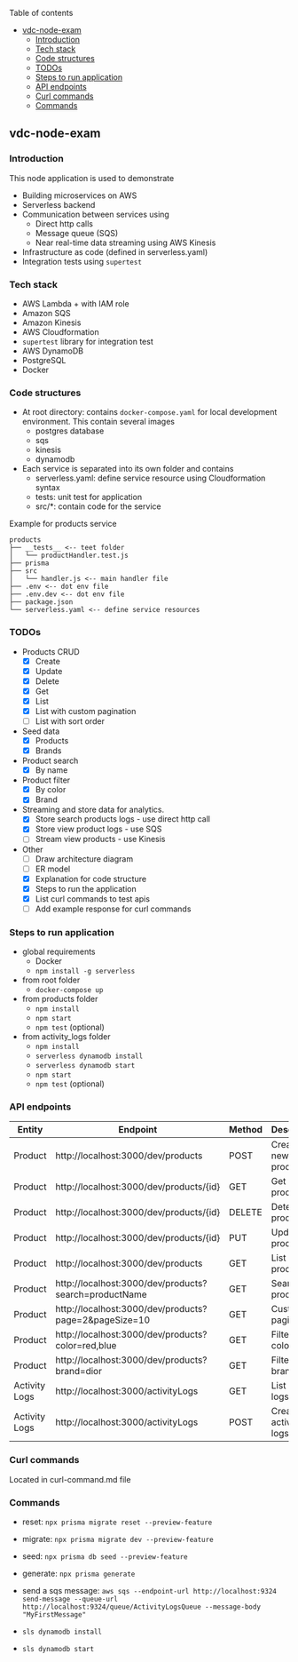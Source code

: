 Table of contents

- [vdc-node-exam](#vdc-node-exam)
  - [Introduction](#introduction)
  - [Tech stack](#tech-stack)
  - [Code structures](#code-structures)
  - [TODOs](#todos)
  - [Steps to run application](#steps-to-run-application)
  - [API endpoints](#api-endpoints)
  - [Curl commands](#curl-commands)
  - [Commands](#commands)

## vdc-node-exam

### Introduction

This node application is used to demonstrate

- Building microservices on AWS
- Serverless backend
- Communication between services using
  - Direct http calls
  - Message queue (SQS)
  - Near real-time data streaming using AWS Kinesis
- Infrastructure as code (defined in serverless.yaml)
- Integration tests using `supertest`

### Tech stack

- AWS Lambda + with IAM role
- Amazon SQS
- Amazon Kinesis
- AWS Cloudformation
- `supertest` library for integration test
- AWS DynamoDB
- PostgreSQL
- Docker

### Code structures

- At root directory: contains `docker-compose.yaml` for local development environment. This contain several images
  - postgres database
  - sqs
  - kinesis
  - dynamodb
- Each service is separated into its own folder and contains
  - serverless.yaml: define service resource using Cloudformation syntax
  - tests: unit test for application
  - src/\*: contain code for the service

Example for products service

```
products
├── __tests__ <-- teet folder
│   └── productHandler.test.js
├── prisma
├── src
│   └── handler.js <-- main handler file
├── .env <-- dot env file
├── .env.dev <-- dot env file
├── package.json
└── serverless.yaml <-- define service resources
```

### TODOs

- Products CRUD
  - [x] Create
  - [x] Update
  - [x] Delete
  - [x] Get
  - [x] List
  - [x] List with custom pagination
  - [ ] List with sort order
- Seed data
  - [x] Products
  - [x] Brands
- Product search
  - [x] By name
- Product filter
  - [x] By color
  - [x] Brand
- Streaming and store data for analytics.
  - [x] Store search products logs - use direct http call
  - [x] Store view product logs - use SQS
  - [ ] Stream view products - use Kinesis
- Other
  - [ ] Draw architecture diagram
  - [ ] ER model
  - [x] Explanation for code structure
  - [x] Steps to run the application
  - [x] List curl commands to test apis
  - [ ] Add example response for curl commands

### Steps to run application

- global requirements
  - Docker
  - `npm install -g serverless`
- from root folder
  - `docker-compose up`
- from products folder
  - `npm install`
  - `npm start`
  - `npm test` (optional)
- from activity_logs folder
  - `npm install`
  - `serverless dynamodb install`
  - `serverless dynamodb start`
  - `npm start`
  - `npm test` (optional)

### API endpoints

| Entity        | Endpoint                                              | Method | Description          |
| ------------- | ----------------------------------------------------- | ------ | -------------------- |
| Product       | http://localhost:3000/dev/products                    | POST   | Create a new product |
| Product       | http://localhost:3000/dev/products/{id}               | GET    | Get a product        |
| Product       | http://localhost:3000/dev/products/{id}               | DELETE | Detete a product     |
| Product       | http://localhost:3000/dev/products/{id}               | PUT    | Update a product     |
| Product       | http://localhost:3000/dev/products                    | GET    | List products        |
| Product       | http://localhost:3000/dev/products?search=productName | GET    | Search products      |
| Product       | http://localhost:3000/dev/products?page=2&pageSize=10 | GET    | Custom pagination    |
| Product       | http://localhost:3000/dev/products?color=red,blue     | GET    | Filter by colors     |
| Product       | http://localhost:3000/dev/products?brand=dior         | GET    | Filter by brand      |
| Activity Logs | http://localhost:3000/activityLogs                    | GET    | List activity logs   |
| Activity Logs | http://localhost:3000/activityLogs                    | POST   | Create activity logs |

### Curl commands

Located in curl-command.md file

### Commands

- reset: `npx prisma migrate reset --preview-feature`
- migrate: `npx prisma migrate dev --preview-feature`
- seed: `npx prisma db seed --preview-feature`
- generate: `npx prisma generate`

- send a sqs message: `aws sqs --endpoint-url http://localhost:9324 send-message --queue-url http://localhost:9324/queue/ActivityLogsQueue --message-body "MyFirstMessage"`
- `sls dynamodb install`
- `sls dynamodb start`
